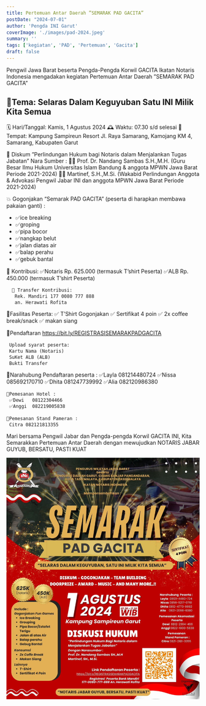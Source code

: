 ```yaml
---
title: Pertemuan Antar Daerah ”SEMARAK PAD GACITA”
postDate: "2024-07-01"
author: 'Pengda INI Garut'
coverImage: './images/pad-2024.jpeg'
summary: ''
tags: ['kegiatan', 'PAD', 'Pertemuan', 'Gacita']
draft: false
---
```



Pengwil Jawa Barat beserta Pengda-Pengda Korwil GACITA Ikatan Notaris Indonesia mengadakan kegiatan Pertemuan Antar Daerah 
”SEMARAK PAD GACITA”

## 🌷Tema: Selaras Dalam Keguyuban Satu INI Milik Kita Semua

 🗓️ Hari/Tanggal:
     Kamis, 1 Agustus 2024
 🕰️ Waktu:
     07.30 s/d selesai
🏨 Tempat: 
      Kampung Sampireun Resort
      Jl. Raya Samarang, Kamojang KM 4, 
      Samarang, Kabupaten Garut

📝 Diskum ”Perlindungan Hukum bagi Notaris dalam Menjalankan Tugas Jabatan”
      Nara Sumber : 
    👨‍🏫 Prof. Dr. Nandang Sambas S.H.,M.H. 
(Guru Besar Ilmu Hukum Universitas Islam Bandung & anggota MPWN Jawa Barat Periode 2021-2024)
     👨‍🏫 Martinef, S.H.,M.Si.
(Wakabid Perlindungan Anggota & Advokasi Pengwil Jabar INI dan anggota MPWN Jawa Barat Periode 2021-2024)

💥 Gogonjakan  “Semarak PAD GACITA” (peserta di harapkan membawa pakaian ganti) :
- ✅ice breaking
- ✅groping 
- ✅pipa bocor 
- ✅nangkap belut
- ✅jalan diatas air 
- ✅balap perahu 
- ✅gebuk bantal
  
 🌷 Kontribusi: 
      ✅Notaris Rp. 625.000 
(termasuk T’shirt Peserta)
      ✅ALB Rp. 450.000 
(termasuk T’shirt Peserta)

      💸 Transfer Kontribusi: 
       Rek. Mandiri 177 0080 777 888
       an. Herawati Rofita

🌷Fasilitas Peserta:
      ✅ T’Shirt  Gogonjakan
      ✅ Sertifikat 4 poin
      ✅ 2x coffee break/snack
      ✅ makan siang

🌷Pendaftaran https://bit.ly/REGISTRASISEMARAKPADGACITA

     Upload syarat peserta:
     Kartu Nama (Notaris)
     SuKet ALB (ALB)
     Bukti Transfer

🌷Narahubung Pendaftaran peserta :
     ✅Layla  081214480724
     ✅Nissa 085692170710
     ✅Dhita 081247739992
     ✅Alia 082120986380
    
    🏨Pemesanan Hotel : 
     ✅Dewi   08122304466
     ✅Anggi  082219005838     

    🌷Pemesanan Stand Pameran :
     Citra 082121813355

Mari bersama Pengwil Jabar dan Pengda-pengda Korwil GACITA INI, Kita Semarakkan Pertemuan Antar Daerah dengan mewujudkan NOTARIS JABAR
GUYUB, BERSATU, PASTI KUAT

![Poster PAD 2024](./images/pad-2024.jpeg)